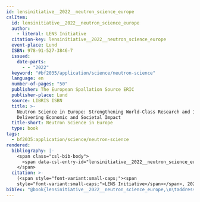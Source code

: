 ```yaml
---
id: lensinitiative__2022__neutron_science_europe
cslItem:
  id: lensinitiative__2022__neutron_science_europe
  author:
    - literal: LENS Initiative
  citation-key: lensinitiative__2022__neutron_science_europe
  event-place: Lund
  ISBN: 978-91-527-3846-7
  issued:
    date-parts:
      - - "2022"
  keyword: "#bf2035/application/science/neutron-science"
  language: en
  number-of-pages: "50"
  publisher: The European Spallation Source ERIC
  publisher-place: Lund
  source: LIBRIS ISBN
  title: >-
    Neutron Science in Europe: Strengthening World-Class Research and Innovation
    Delivering Economic and Societal Impact
  title-short: Neutron Science in Europe
  type: book
tags:
  - bf2035:application/science/neutron-science
rendered:
  bibliography: |-
    <span class="csl-bib-body">
      <span data-csl-entry-id="lensinitiative__2022__neutron_science_europe" class="csl-entry"><span class='author-bib'>LENS Initiative</span>. <span class='date-bib'>(2022)</span>. <span class='title'><i><b><span style="font-style:normal;">Neutron Science in Europe: Strengthening World-Class Research and Innovation Delivering Economic and Societal Impact</span></b></i></span>. The European Spallation Source ERIC.</span>
    </span>
  citation: >-
    (<span style="font-variant:small-caps;"><span
    style="font-variant:small-caps;">LENS Initiative</span></span>, 2022)
bibTex: "@book{lensinitiative__2022__neutron_science_europe,\n\taddress = {Lund},\n\tauthor = {{LENS Initiative}},\n\tisbn = {978-91-527-3846-7},\n\tyear = {2022},\n\tpublisher = {The European Spallation Source ERIC},\n\ttitle = {Neutron {Science} in {Europe}: Strengthening {World}-{Class} {Research} and {Innovation} {Delivering} {Economic} and {Societal} {Impact}},\n}\n\n"
---
```

